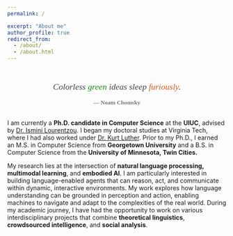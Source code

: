 ```yaml
---
permalink: /

excerpt: "About me"
author_profile: true
redirect_from: 
  - /about/
  - /about.html
---
```


<!-- ✨ Minimal & Beautiful Quote -->
<div style="
  max-width: 700px;
  margin: 3em auto 2em auto;
  text-align: center;
  font-family: 'Georgia', serif;
  color: #444;
  line-height: 1.6;
  position: relative;
">

  <p style="font-size: 1.4em; font-style: italic; margin: 0.2em 0 0.5em;">
    Colorless <span style="color: #228B22;">green</span> ideas sleep <span style="color: #E25822;">furiously</span>.
  </p>

  <p style="font-size: 0.95em; font-weight: bold; color: #777; margin-top: 0.5em;">
    — Noam Chomsky
  </p>
</div>

<!-- 🧠 Title as heading --> 
<!-- <h1 style="text-align: center; margin-top: 2em;">About Me</h1> -->



I am currently a **Ph.D. candidate in Computer Science** at the **UIUC**, advised by [Dr. Ismini Lourentzou](https://isminoula.github.io/). I began my doctoral studies at Virginia Tech, where I had also worked under [Dr. Kurt Luther](https://crowd.cs.vt.edu/kurt-luther/). Prior to my Ph.D., I earned an M.S. in Computer Science from **Georgetown University** and a B.S. in Computer Science from the **University of Minnesota, Twin Cities.**

My research lies at the intersection of **natural language processing, multimodal learning**, and **embodied AI**. I am particularly interested in building language-enabled agents that can reason, act, and communicate within dynamic, interactive environments. My work explores how language understanding can be grounded in perception and action, enabling machines to navigate and adapt to the complexities of the real world. During my academic journey, I have had the opportunity to work on various interdisciplinary projects that combine **theoretical linguistics**, **crowdsourced intelligence**, and **social analysis**.

